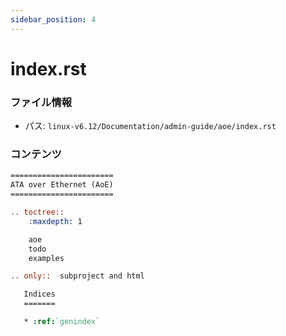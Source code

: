 ```yaml
---
sidebar_position: 4
---
```

# index.rst

### ファイル情報

- パス: `linux-v6.12/Documentation/admin-guide/aoe/index.rst`

### コンテンツ

```rst
=======================
ATA over Ethernet (AoE)
=======================

.. toctree::
    :maxdepth: 1

    aoe
    todo
    examples

.. only::  subproject and html

   Indices
   =======

   * :ref:`genindex`

```
